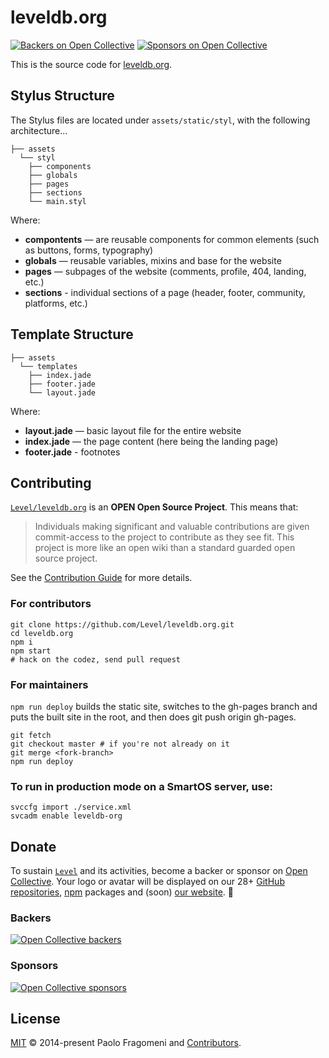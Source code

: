 # leveldb.org
[![Backers on Open Collective](https://opencollective.com/level/backers/badge.svg?color=orange)](#backers)
[![Sponsors on Open Collective](https://opencollective.com/level/sponsors/badge.svg?color=orange)](#sponsors)

This is the source code for [leveldb.org](http://leveldb.org).

## Stylus Structure

The Stylus files are located under `assets/static/styl`, with the following architecture...

```
├── assets
  └── styl
    ├── components
    ├── globals
    ├── pages
    ├── sections
    └── main.styl
```

Where:

- **compontents** — are reusable components for common elements (such as buttons, forms, typography)
- **globals** — reusable variables, mixins and base for the website
- **pages** — subpages of the website (comments, profile, 404, landing, etc.)
- **sections** - individual sections of a page (header, footer, community, platforms, etc.)

## Template Structure

```
├── assets
  └── templates
    ├── index.jade
    ├── footer.jade
    └── layout.jade
```

Where:

- **layout.jade** — basic layout file for the entire website
- **index.jade** — the page content (here being the landing page)
- **footer.jade** - footnotes

## Contributing

[`Level/leveldb.org`](https://github.com/Level/leveldb.org) is an **OPEN Open Source Project**. This means that:

> Individuals making significant and valuable contributions are given commit-access to the project to contribute as they see fit. This project is more like an open wiki than a standard guarded open source project.

See the [Contribution Guide](https://github.com/Level/community/blob/master/CONTRIBUTING.md) for more details.

### For contributors

```
git clone https://github.com/Level/leveldb.org.git
cd leveldb.org
npm i
npm start
# hack on the codez, send pull request
```

### For maintainers

`npm run deploy` builds the static site, switches to the gh-pages branch and 
puts the built site in the root, and then does git push origin gh-pages.

```
git fetch
git checkout master # if you're not already on it
git merge <fork-branch>
npm run deploy
```

### To run in production mode on a SmartOS server, use:

```
svccfg import ./service.xml
svcadm enable leveldb-org
```

## Donate

To sustain [`Level`](https://github.com/Level) and its activities, become a backer or sponsor on [Open Collective](https://opencollective.com/level). Your logo or avatar will be displayed on our 28+ [GitHub repositories](https://github.com/Level), [npm](https://www.npmjs.com/) packages and (soon) [our website](http://leveldb.org). 💖

### Backers

[![Open Collective backers](https://opencollective.com/level/backers.svg?width=890)](https://opencollective.com/level)

### Sponsors

[![Open Collective sponsors](https://opencollective.com/level/sponsors.svg?width=890)](https://opencollective.com/level)

## License

[MIT](LICENSE.md) © 2014-present Paolo Fragomeni and [Contributors](CONTRIBUTORS.md).
